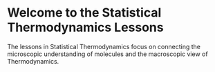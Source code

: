 Welcome to the Statistical Thermodynamics Lessons
============================

The lessons in Statistical Thermodynamics focus on connecting the microscopic understanding of molecules and the macroscopic view of Thermodynamics.   


